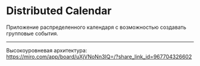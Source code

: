 # Distributed Calendar

Приложение распределенного календаря с возможностью создавать групповые события.

---

Высокоуровневая архитектура: https://miro.com/app/board/uXjVNoNn3IQ=/?share_link_id=967704326602
